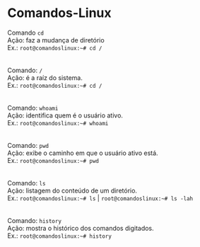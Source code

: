 # Comandos-Linux

Comando `cd` <br>
Ação: faz a mudança de diretório <br>
Ex.: `root@comandoslinux:~# cd /` <br>
<br><br>
Comando: `/` <br>
Ação: é a raíz do sistema. <br>
Ex.: `root@comandoslinux:~# cd /` <br>
<br><br>
Comando: `whoami` <br>
Ação: identifica quem é o usuário ativo. <br>
Ex.: `root@comandoslinux:~# whoami` <br>
<br><br>
Comando: `pwd` <br>
Ação: exibe o caminho em que o usuário ativo está. <br>
Ex.: `root@comandoslinux:~# pwd` <br>
<br><br>
Comando: `ls` <br>
Ação: listagem do conteúdo de um diretório. <br>
Ex.: `root@comandoslinux:~# ls` | `root@comandoslinux:~# ls -lah` <br>
<br><br>
Comando: `history` <br>
Ação: mostra o histórico dos comandos digitados. <br>
Ex.: `root@comandoslinux:~# history` <br>
<br><br>
